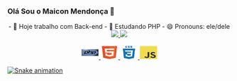 ### Olá Sou o Maicon Mendonça 👋

<div align="center">
- 🔭 Hoje trabalho com Back-end - 🌱 Estudando PHP - 😄 Pronouns: ele/dele
</div>

<div align="center">
  <a href="https://github.com/Maiconsmendonca">
  <img height = "180em" src = "https://github-readme-stats.vercel.app/api?username=Maiconsmendonca&show_icons=true&theme=dracula&include_all_commits=true&count_private=true" />
  <img height = "130em" src = "https://github-readme-stats.vercel.app/api/top-langs/?username=Maiconsmendonca&layout=compact&langs_count=7&theme=dracula" />
</div>

<div align="center" style="display: inline_block"><br>
    <img align"center" height="30" width="40" src="https://github.com/devicons/devicon/blob/master/icons/php/php-original.svg"/>
    <img align"center" height="30" width="40" src="https://github.com/devicons/devicon/blob/master/icons/html5/html5-original.svg"/>
    <img align"center" height="30" width="40" src="https://github.com/devicons/devicon/blob/master/icons/css3/css3-plain-wordmark.svg"/>
    <img align"center" height="30" width="40" src="https://github.com/devicons/devicon/blob/master/icons/javascript/javascript-original.svg"/>
</div>
  

![Snake animation](https://github.com/Maiconsmendonca/Maiconsmendonca/blob/output/github-contribution-grid-snake.svg)  
